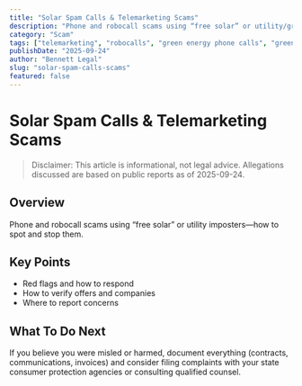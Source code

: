 ```yaml
---
title: "Solar Spam Calls & Telemarketing Scams"
description: "Phone and robocall scams using “free solar” or utility/green energy imposters—how to spot and stop them."
category: "Scam"
tags: ["telemarketing", "robocalls", "green energy phone calls", "green energy group calls", "green energy solutions calls", "solar energy group phone calls"]
publishDate: "2025-09-24"
author: "Bennett Legal"
slug: "solar-spam-calls-scams"
featured: false
---
```


# Solar Spam Calls & Telemarketing Scams

> Disclaimer: This article is informational, not legal advice. Allegations discussed are based on public reports as of 2025-09-24.

## Overview
Phone and robocall scams using “free solar” or utility imposters—how to spot and stop them.

## Key Points
- Red flags and how to respond
- How to verify offers and companies
- Where to report concerns

## What To Do Next
If you believe you were misled or harmed, document everything (contracts, communications, invoices) and consider filing complaints with your state consumer protection agencies or consulting qualified counsel.
